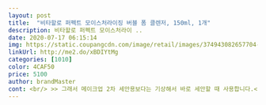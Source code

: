 ```yaml
---
layout: post 
title:  "비타할로 퍼펙트 모이스처라이징 버블 폼 클렌저, 150ml, 1개" 
description: 비타할로 퍼펙트 모이스처라이 ..
date: 2020-07-17 06:15:14 
img: https://static.coupangcdn.com/image/retail/images/374943082657704-ee33217d-b09e-485d-a655-91d63af66ac2.jpg 
linkUrl: http://me2.do/xBDIYtMg 
categories: [1010] 
color: 4CAF50 
price: 5100 
author: brandMaster 
cont: <br/> >> 그래서 메이크업 2차 세안용보다는 기상해서 바로 세안할 때 사용합니다.<br/><br/>>> 그래서인지 세안을 마친 뒤에 피부가 땅기지 않았습니다.<br/><br/>>> 손에 올리고 잠깐 뭐 꺼내는데 금방 푸슈슉 숨이 꺼지더군요.<br/><br/>>> 솔직히 타 폼 클렌저 제품과 패키지에서 차이는 크게 못 느꼈습니다.<br/><br/>>> 액체가 많이 섞여있는(?) 폼이라서 그런 듯합니다.<br/> 풍성한 폼을 기대했는데 아무튼 아쉽습니다.<br/><br/>>> 얼굴 피부에 문지를 때 풍성한 느낌을 기대했는데, 신기할 정도로 아무 느낌 안 드네요.<br/><br/>>> 잘못 맡으면 핸드워시라고 오해할 수도 있을 것 같더군요.<br/><br/>>> 저처럼 다른 클렌저와 번갈아가면서 사용할 때 기준입니다.<br/><br/>>> 피부에 뭔가 덮이는 잔여감 있는 느낌(?)으로 닦입니다.<br/><br/><br/> - 2차 세안이었지만, 메이크업 잔여물이 깨끗이 닦이진 않습니다.<br/><br/><br/> - 경험 상, 150ml 1통은 약 한 달 정도 사용합니다.<br/><br/><br/> - 끈적이고 묵직한 클렌저 제형을 싫어하시는 분은 잘 맞을 듯합니다.<br/><br/><br/> - 물 세안 시, 뽀독뽀독하게 유분기가 빠지는 마무리감은 아닙니다.<br/><br/><br/> - 일주일 간 매일 아침에 사용했는데 트러블은 나지 않았습니다.<br/><br/><br/> - 지성피부는 사용하면 금방 유분기가 올라올 수 있으니 참고하세요.<br/><br/> 
---
```

 